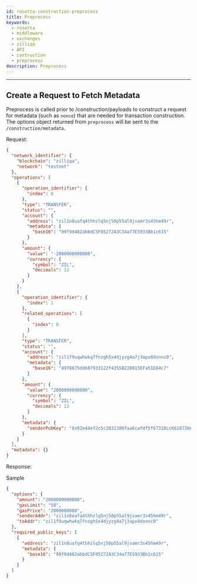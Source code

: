 ```yaml
---
id: rosetta-construction-preprocess
title: Preprocess
keywords:
  - rosetta
  - middleware
  - exchanges
  - zilliqa
  - API
  - contruction
  - preprocess
description: Preprocess
---
```


---

## Create a Request to Fetch Metadata

Preprocess is called prior to /construction/payloads to construct a request for metadata (such as `nonce`) that are needed for transaction construction.
The options object returned from `preprocess` will be sent to the `/construction/metadata`.

Request:

```json
{
  "network_identifier": {
    "blockchain": "zilliqa",
    "network": "testnet"
  },
  "operations": [
    {
      "operation_identifier": {
        "index": 0
      },
      "type": "TRANSFER",
      "status": "",
      "account": {
        "address": "zil1n8uafq4thhzlq5nj50p55al9jvamr3s45hm49r",
        "metadata": {
          "base16": "99f9d482abbdC5F05272A3C34a77E5933Bb1c615"
        }
      },
      "amount": {
        "value": "-2000000000000",
        "currency": {
          "symbol": "ZIL",
          "decimals": 12
        }
      }
    },
    {
      "operation_identifier": {
        "index": 1
      },
      "related_operations": [
        {
          "index": 0
        }
      ],
      "type": "TRANSFER",
      "status": "",
      "account": {
        "address": "zil1f9uqwhwkq7fnzgh5x4djyzg4a7j3apx8dsnnc0",
        "metadata": {
          "base16": "4978075dd607933122f4355B220915EFa51E84c7"
        }
      },
      "amount": {
        "value": "2000000000000",
        "currency": {
          "symbol": "ZIL",
          "decimals": 12
        }
      },
      "metadata": {
        "senderPubKey": "0x02e44ef2c5c2031386faa6cafdf5f67318cc661871b0112a27458e65f37a35655e"
      }
    }
  ],
  "metadata": {}
}
```

Response:

Sample

```json
{
  "options": {
    "amount": "2000000000000",
    "gasLimit": "50",
    "gasPrice": "2000000000",
    "senderAddr": "zil1n8uafq4thhzlq5nj50p55al9jvamr3s45hm49r",
    "toAddr": "zil1f9uqwhwkq7fnzgh5x4djyzg4a7j3apx8dsnnc0"
  },
  "required_public_keys": [
    {
      "address": "zil1n8uafq4thhzlq5nj50p55al9jvamr3s45hm49r",
      "metadata": {
        "base16": "99f9d482abbdC5F05272A3C34a77E5933Bb1c615"
      }
    }
  ]
}
```
